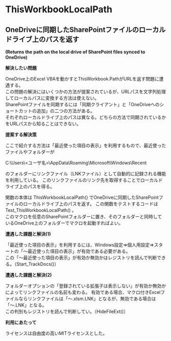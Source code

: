 # ThisWorkbookLocalPath
## OneDriveに同期したSharePointファイルのローカルドライブ上のパスを返す    
**(Returns the path on the local drive of SharePoint files synced to OneDrive)** 
  
  
**解決したい問題**  
  
OneDrive上のExcel VBAを動かすとThisWorkbook.PathがURLを返す問題に遭遇する。  
この問題の解決にはいくつかの方法が提案されているが、URLパスを文字列処理してローカルパスに変換する方法は使えない。  
SharePointファイルを同期するには「同期クライアント」と「OneDriveへのショートカットの追加」の二つの方法がある。  
それぞれローカルドライブ上のパスは異なる。どちらの方法で同期されているかをURLパスから知ることはできない。

**提案する解決策**  
  
ここで紹介する方法は「最近使った項目の表示」を利用するもので、最近使ったファイルやフォルダーが
  
C:\Users\\<ユーザ名>\AppData\Roaming\Microsoft\Windows\Recent  
  
のフォルダーにリンクファイル（LNKファイル）として自動的に記録される機能を利用している。 このリンクファイルのリンク先を取得することでローカルドライブ上のパスを得る。  
  
関数の本体は ThisWorkbookLocalPath() でOneDriveに同期したSharePointファイルのローカルドライブ上のパスを返す。 
この関数をテストするコードは Test_ThisWorkbookLocalPath() 。  
このマクロを任意のSharePointフォルダーに置き、そのフォルダーと同時しているOneDrive上のフォルダーでマクロを起動すればよい。
  
**遭遇した課題と解決(1)**
  
「最近使った項目の表示」を利用するには、Windows設定⇒個人用設定⇒スタートの「～最近使った項目の表示」が有効である必要がある。  
この「～最近使った項目の表示」が有効か無効かはレジストリを読んで判断できる。（Start_TrackDocs()）  
  
**遭遇した課題と解決(2)**
  
フォルダーオプションの「登録されている拡張子は表示しない」が有効か無効かによってリンクファイルの名前も変わる。
有効である場合、マクロ付きExcelファイルならリンクファイルは「～.xlsm.LNK」となるが、無効である場合は「～.LNK」となる。  
この判別もレジストリを読んで判断してい。（HideFileExt()）    
  
**利用にあたって**
  
ライセンスは自由度の高いMITライセンスとした。  
  
